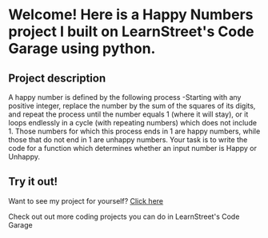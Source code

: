 
Welcome! Here is a Happy Numbers project I built on LearnStreet's Code Garage using python.
===============================================================================================================

Project description
-------------------------

A happy number is defined by the following process -Starting with any positive integer, replace the number by the sum of the squares of its digits, and repeat the process until the number equals 1 (where it will stay), or it loops endlessly in a cycle (with repeating numbers) which does not include 1. Those numbers for which this process ends in 1 are happy numbers, while those that do not end in 1 are unhappy numbers. Your task is to write the code for a function which determines whether an input number is Happy or Unhappy.

Try it out!
--------------

Want to see my project for yourself? [Click here](http://www.learnstreet.com//view_profile/509baec376b99c581000388a/project)

Check out out more coding projects you can do in LearnStreet's Code Garage
		